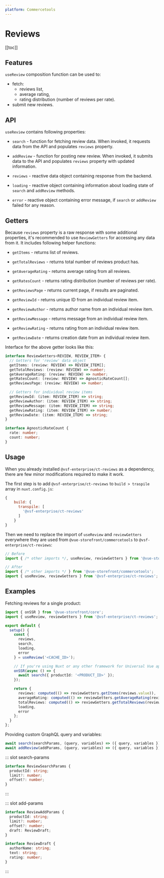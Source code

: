 ```yaml
---
platform: Commercetools
---
```


# Reviews

[[toc]]

## Features

`useReview` composition function can be used to:

* fetch:
  * reviews list,
  * average rating,
  * rating distribution (number of reviews per rate).
* submit new reviews.

## API

`useReview` contains following properties:

- `search` - function for fetching review data. When invoked, it requests data from the API and populates `reviews` property.

<Content slot-key="search-params" />

- `addReview` - function for posting new review. When invoked, it submits data to the API and populates `reviews` property with updated information.

<Content slot-key="add-params" />

- `reviews` - reactive data object containing response from the backend.

- `loading` - reactive object containing information about loading state of `search` and `addReview` methods.

- `error` - reactive object containing error message, if `search` or `addReview` failed for any reason.

## Getters

Because `reviews` property is a raw response with some additional properties, it's recommended to use `ReviewGetters` for accessing any data from it. It includes following helper functions:

- `getItems` - returns list of reviews.

- `getTotalReviews` - returns total number of reviews product has.

- `getAverageRating` - returns average rating from all reviews.

- `getRatesCount` - returns rating distribution (number of reviews per rate).

- `getReviewsPage` - returns current page, if results are paginated.

- `getReviewId` - returns unique ID from an individual review item.

- `getReviewAuthor` - returns author name from an individual review item.

- `getReviewMessage` - returns message from an individual review item.

- `getReviewRating` - returns rating from an individual review item.

- `getReviewDate` - returns creation date from an individual review item.

Interface for the above getter looks like this:

```typescript
interface ReviewGetters<REVIEW, REVIEW_ITEM> {
  // Getters for 'review' data object
  getItems: (review: REVIEW) => REVIEW_ITEM[];
  getTotalReviews: (review: REVIEW) => number;
  getAverageRating: (review: REVIEW) => number;
  getRatesCount: (review: REVIEW) => AgnosticRateCount[];
  getReviewsPage: (review: REVIEW) => number;

  // Getters for individual review items
  getReviewId: (item: REVIEW_ITEM) => string;
  getReviewAuthor: (item: REVIEW_ITEM) => string;
  getReviewMessage: (item: REVIEW_ITEM) => string;
  getReviewRating: (item: REVIEW_ITEM) => number;
  getReviewDate: (item: REVIEW_ITEM) => string;
}

interface AgnosticRateCount {
  rate: number;
  count: number;
}
```

## Usage

When you already installed `@vsf-enterprise/ct-reviews` as a dependency, there are few minor modifications required to make it work.

The first step is to add `@vsf-enterprise/ct-reviews` to `build > traspile` array in `nuxt.config.js`:

```javascript
{
    build: {
      transpile: [
        '@vsf-enterprise/ct-reviews'
      ]
    }
}
```

Then we need to replace the import of `useReview` and `reviewGetters` everywhere they are used from `@vue-storefront/commercetools` to `@vsf-enterprise/ct-reviews`:

```javascript
// Before
import { /* other imports */, useReview, reviewGetters } from '@vue-storefront/commercetools';

// After
import { /* other imports */ } from '@vue-storefront/commercetools';
import { useReview, reviewGetters } from '@vsf-enterprise/ct-reviews';
```

## Examples

Fetching reviews for a single product:

```typescript
import { onSSR } from '@vue-storefront/core';
import { useReview, reviewGetters } from '@vsf-enterprise/ct-reviews';

export default {
  setup() {
    const {
      reviews,
      search,
      loading,
      error
    } = useReview('<CACHE_ID>');

    // If you're using Nuxt or any other framework for Universal Vue apps
    onSSR(async () => {
      await search({ productId: '<PRODUCT_ID>' });
    });

    return {
      reviews: computed(() => reviewGetters.getItems(reviews.value)),
      averageRating: computed(() => reviewGetters.getAverageRating(reviews.value)),
      totalReviews: computed(() => reviewGetters.getTotalReviews(reviews.value)),
      loading,
      error
    };
  }
};
```

Providing custom GraphQL query and variables:

```typescript
await search(searchParams, (query, variables) => ({ query, variables }));
await addReview(addParams, (query, variables) => ({ query, variables }));
```

<!---------------------------------------------------- SLOTS ---------------------------------------------------->

<!---------------------- SLOT: search-params ---------------------->
::: slot search-params

```typescript
interface ReviewSearchParams {
  productId: string;
  limit?: number;
  offset?: number;
}
```

:::

<!---------------------- SLOT: add-params ---------------------->
::: slot add-params

```typescript
interface ReviewAddParams {
  productId: string;
  limit?: number;
  offset?: number;
  draft: ReviewDraft;
}

interface ReviewDraft {
  authorName: string;
  text: string;
  rating: number;
}
```

:::
